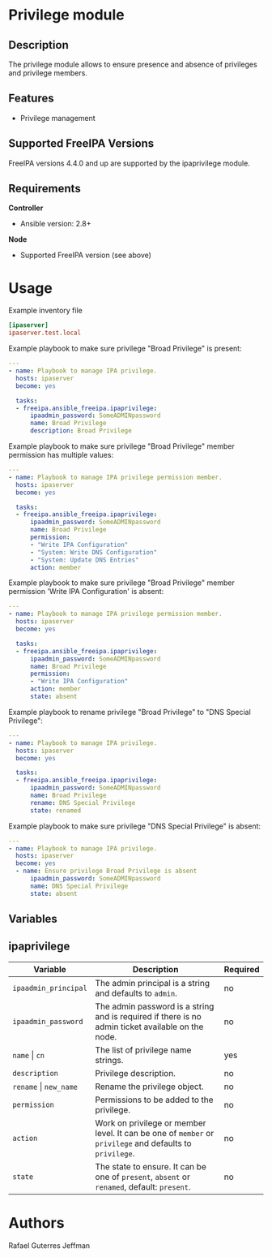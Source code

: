 Privilege module
================

Description
-----------

The privilege module allows to ensure presence and absence of privileges and privilege members.

Features
--------

* Privilege management


Supported FreeIPA Versions
--------------------------

FreeIPA versions 4.4.0 and up are supported by the ipaprivilege module.


Requirements
------------

**Controller**
* Ansible version: 2.8+

**Node**
* Supported FreeIPA version (see above)


Usage
=====

Example inventory file

```ini
[ipaserver]
ipaserver.test.local
```


Example playbook to make sure privilege "Broad Privilege" is present:

```yaml
---
- name: Playbook to manage IPA privilege.
  hosts: ipaserver
  become: yes

  tasks:
  - freeipa.ansible_freeipa.ipaprivilege:
      ipaadmin_password: SomeADMINpassword
      name: Broad Privilege
      description: Broad Privilege
```

Example playbook to make sure privilege "Broad Privilege" member permission has multiple values:

```yaml
---
- name: Playbook to manage IPA privilege permission member.
  hosts: ipaserver
  become: yes

  tasks:
  - freeipa.ansible_freeipa.ipaprivilege:
      ipaadmin_password: SomeADMINpassword
      name: Broad Privilege
      permission:
      - "Write IPA Configuration"
      - "System: Write DNS Configuration"
      - "System: Update DNS Entries"
      action: member
```


Example playbook to make sure privilege "Broad Privilege" member permission 'Write IPA Configuration' is absent:


```yaml
---
- name: Playbook to manage IPA privilege permission member.
  hosts: ipaserver
  become: yes

  tasks:
  - freeipa.ansible_freeipa.ipaprivilege:
      ipaadmin_password: SomeADMINpassword
      name: Broad Privilege
      permission:
      - "Write IPA Configuration"
      action: member
      state: absent
```

Example playbook to rename privilege "Broad Privilege" to "DNS Special Privilege":

```yaml
---
- name: Playbook to manage IPA privilege.
  hosts: ipaserver
  become: yes

  tasks:
  - freeipa.ansible_freeipa.ipaprivilege:
      ipaadmin_password: SomeADMINpassword
      name: Broad Privilege
      rename: DNS Special Privilege
      state: renamed
```

Example playbook to make sure privilege "DNS Special Privilege" is absent:

```yaml
---
- name: Playbook to manage IPA privilege.
  hosts: ipaserver
  become: yes
  - name: Ensure privilege Broad Privilege is absent
      ipaadmin_password: SomeADMINpassword
      name: DNS Special Privilege
      state: absent
```


Variables
---------

ipaprivilege
------------

Variable | Description | Required
-------- | ----------- | --------
`ipaadmin_principal` | The admin principal is a string and defaults to `admin`. | no
`ipaadmin_password` | The admin password is a string and is required if there is no admin ticket available on the node. | no
`name` \| `cn` | The list of privilege name strings. | yes
`description` | Privilege description. | no
`rename` \| `new_name` | Rename the privilege object. | no
`permission` | Permissions to be added to the privilege. | no
`action` | Work on privilege or member level. It can be one of `member` or `privilege` and defaults to `privilege`. | no
`state` | The state to ensure. It can be one of `present`, `absent` or `renamed`, default: `present`. | no


Authors
=======

Rafael Guterres Jeffman
